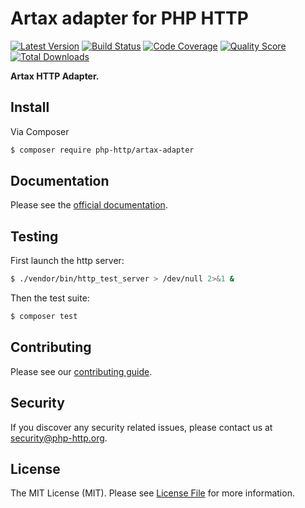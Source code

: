 # Artax adapter for PHP HTTP

[![Latest Version](https://img.shields.io/github/release/php-http/artax-adapter.svg?style=flat-square)](https://github.com/php-http/package/artax-adapter)
[![Build Status](https://img.shields.io/travis/php-http/artax-adapter.svg?style=flat-square)](https://travis-ci.org/php-http/artax-adapter)
[![Code Coverage](https://img.shields.io/scrutinizer/coverage/g/php-http/artax-adapter.svg?style=flat-square)](https://scrutinizer-ci.com/g/php-http/artax-adapter)
[![Quality Score](https://img.shields.io/scrutinizer/g/php-http/artax-adapter.svg?style=flat-square)](https://scrutinizer-ci.com/g/php-http/artax-adapter)
[![Total Downloads](https://img.shields.io/packagist/dt/php-http/artax-adapter.svg?style=flat-square)](https://packagist.org/packages/php-http/artax-adapter)

**Artax HTTP Adapter.**


## Install

Via Composer

``` bash
$ composer require php-http/artax-adapter
```


## Documentation

Please see the [official documentation](http://docs.php-http.org/en/latest/clients/react-adapter.html).


## Testing

First launch the http server:

```bash
$ ./vendor/bin/http_test_server > /dev/null 2>&1 &
```

Then the test suite:

``` bash
$ composer test
```

## Contributing

Please see our [contributing guide](http://docs.php-http.org/en/latest/development/contributing.html).


## Security

If you discover any security related issues, please contact us at [security@php-http.org](mailto:security@php-http.org).


## License

The MIT License (MIT). Please see [License File](LICENSE) for more information.
